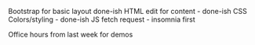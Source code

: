 Bootstrap for basic layout done-ish
HTML edit for content - done-ish
CSS Colors/styling - done-ish
JS fetch request - insomnia first

Office hours from last week for demos
